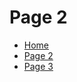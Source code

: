 <h1> Page 2 </h1>


<ul class="breadcrumb">
  <li><a href="#">Home</a></li>
  <li><a href="#">Page 2</a></li>
  <li><a href="#">Page 3</a></li>
</ul>

